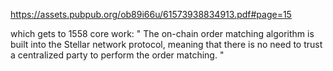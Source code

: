 https://assets.pubpub.org/ob89i66u/61573938834913.pdf#page=15

which gets to 1558 core work: 
" The on-chain order matching algorithm is built into the Stellar network protocol, meaning that there is no need to trust a centralized party to perform the order matching. "
